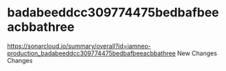 # badabeeddcc309774475bedbafbeeacbbathree
https://sonarcloud.io/summary/overall?id=iamneo-production_badabeeddcc309774475bedbafbeeacbbathree
New Changes
Changes
